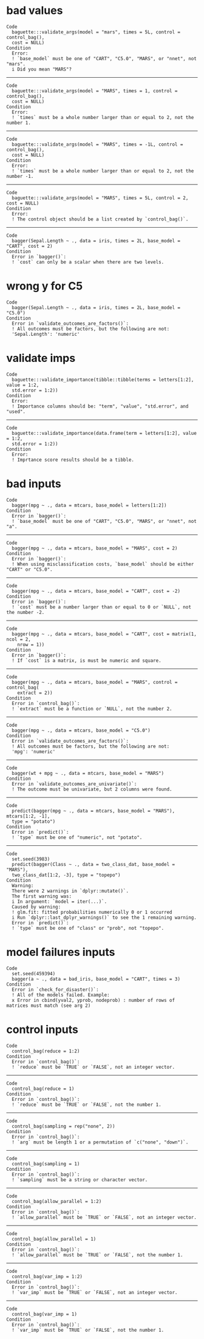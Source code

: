 # bad values

    Code
      baguette:::validate_args(model = "mars", times = 5L, control = control_bag(),
      cost = NULL)
    Condition
      Error:
      ! `base_model` must be one of "CART", "C5.0", "MARS", or "nnet", not "mars".
      i Did you mean "MARS"?

---

    Code
      baguette:::validate_args(model = "MARS", times = 1, control = control_bag(),
      cost = NULL)
    Condition
      Error:
      ! `times` must be a whole number larger than or equal to 2, not the number 1.

---

    Code
      baguette:::validate_args(model = "MARS", times = -1L, control = control_bag(),
      cost = NULL)
    Condition
      Error:
      ! `times` must be a whole number larger than or equal to 2, not the number -1.

---

    Code
      baguette:::validate_args(model = "MARS", times = 5L, control = 2, cost = NULL)
    Condition
      Error:
      ! The control object should be a list created by `control_bag()`.

---

    Code
      bagger(Sepal.Length ~ ., data = iris, times = 2L, base_model = "CART", cost = 2)
    Condition
      Error in `bagger()`:
      ! `cost` can only be a scalar when there are two levels.

# wrong y for C5

    Code
      bagger(Sepal.Length ~ ., data = iris, times = 2L, base_model = "C5.0")
    Condition
      Error in `validate_outcomes_are_factors()`:
      ! All outcomes must be factors, but the following are not:
      'Sepal.Length': 'numeric'

# validate imps

    Code
      baguette:::validate_importance(tibble::tibble(terms = letters[1:2], value = 1:2,
      std.error = 1:2))
    Condition
      Error:
      ! Importance columns should be: "term", "value", "std.error", and "used".

---

    Code
      baguette:::validate_importance(data.frame(term = letters[1:2], value = 1:2,
      std.error = 1:2))
    Condition
      Error:
      ! Imprtance score results should be a tibble.

# bad inputs

    Code
      bagger(mpg ~ ., data = mtcars, base_model = letters[1:2])
    Condition
      Error in `bagger()`:
      ! `base_model` must be one of "CART", "C5.0", "MARS", or "nnet", not "a".

---

    Code
      bagger(mpg ~ ., data = mtcars, base_model = "MARS", cost = 2)
    Condition
      Error in `bagger()`:
      ! When using misclassification costs, `base_model` should be either "CART" or "C5.0".

---

    Code
      bagger(mpg ~ ., data = mtcars, base_model = "CART", cost = -2)
    Condition
      Error in `bagger()`:
      ! `cost` must be a number larger than or equal to 0 or `NULL`, not the number -2.

---

    Code
      bagger(mpg ~ ., data = mtcars, base_model = "CART", cost = matrix(1, ncol = 2,
        nrow = 1))
    Condition
      Error in `bagger()`:
      ! If `cost` is a matrix, is must be numeric and square.

---

    Code
      bagger(mpg ~ ., data = mtcars, base_model = "MARS", control = control_bag(
        extract = 2))
    Condition
      Error in `control_bag()`:
      ! `extract` must be a function or `NULL`, not the number 2.

---

    Code
      bagger(mpg ~ ., data = mtcars, base_model = "C5.0")
    Condition
      Error in `validate_outcomes_are_factors()`:
      ! All outcomes must be factors, but the following are not:
      'mpg': 'numeric'

---

    Code
      bagger(wt + mpg ~ ., data = mtcars, base_model = "MARS")
    Condition
      Error in `validate_outcomes_are_univariate()`:
      ! The outcome must be univariate, but 2 columns were found.

---

    Code
      predict(bagger(mpg ~ ., data = mtcars, base_model = "MARS"), mtcars[1:2, -1],
      type = "potato")
    Condition
      Error in `predict()`:
      ! `type` must be one of "numeric", not "potato".

---

    Code
      set.seed(3983)
      predict(bagger(Class ~ ., data = two_class_dat, base_model = "MARS"),
      two_class_dat[1:2, -3], type = "topepo")
    Condition
      Warning:
      There were 2 warnings in `dplyr::mutate()`.
      The first warning was:
      i In argument: `model = iter(...)`.
      Caused by warning:
      ! glm.fit: fitted probabilities numerically 0 or 1 occurred
      i Run `dplyr::last_dplyr_warnings()` to see the 1 remaining warning.
      Error in `predict()`:
      ! `type` must be one of "class" or "prob", not "topepo".

# model failures inputs

    Code
      set.seed(459394)
      bagger(a ~ ., data = bad_iris, base_model = "CART", times = 3)
    Condition
      Error in `check_for_disaster()`:
      ! All of the models failed. Example:
      x Error in cbind(yval2, yprob, nodeprob) : number of rows of matrices must match (see arg 2)

# control inputs

    Code
      control_bag(reduce = 1:2)
    Condition
      Error in `control_bag()`:
      ! `reduce` must be `TRUE` or `FALSE`, not an integer vector.

---

    Code
      control_bag(reduce = 1)
    Condition
      Error in `control_bag()`:
      ! `reduce` must be `TRUE` or `FALSE`, not the number 1.

---

    Code
      control_bag(sampling = rep("none", 2))
    Condition
      Error in `control_bag()`:
      ! `arg` must be length 1 or a permutation of `c("none", "down")`.

---

    Code
      control_bag(sampling = 1)
    Condition
      Error in `control_bag()`:
      ! `sampling` must be a string or character vector.

---

    Code
      control_bag(allow_parallel = 1:2)
    Condition
      Error in `control_bag()`:
      ! `allow_parallel` must be `TRUE` or `FALSE`, not an integer vector.

---

    Code
      control_bag(allow_parallel = 1)
    Condition
      Error in `control_bag()`:
      ! `allow_parallel` must be `TRUE` or `FALSE`, not the number 1.

---

    Code
      control_bag(var_imp = 1:2)
    Condition
      Error in `control_bag()`:
      ! `var_imp` must be `TRUE` or `FALSE`, not an integer vector.

---

    Code
      control_bag(var_imp = 1)
    Condition
      Error in `control_bag()`:
      ! `var_imp` must be `TRUE` or `FALSE`, not the number 1.


